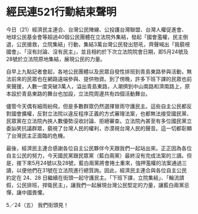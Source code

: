 # 經民連521行動結束聲明


今日（21）經濟民主連合、台灣公民陣線、公投護台灣聯盟、台灣人權促進會、地球公民基金會等超過40個公民團體在立法院外集結，發起「國會濫權，民主倒退，公民搶救，立院集結」行動，集結3萬台灣公民發出怒吼，齊聲喊出「我藐視國會」、「沒有討論、沒有民主」，並且相約於下次立法院院會日期，即5月24號及28號於立法院原地集結，展現公民的力量。

自早上九點記者會起，各地公民團體以及民眾自發性排班到青島東路參與活動，無法前來的民眾也在網路遠端參與、提供物資。到了傍晚，許多下班下課的民眾也前來聲援，人數一度突破3萬人，溢出青島東路，人潮擠到中山南路和濟南路上，原本設於青島東路的舞台也加設，立法院周邊共有四個活動舞台。

儘管今天偶有細雨紛飛，但是多數群眾仍然選擇冒雨守護民主。這些自主公民都反對國會擴權，反對立法院以違反程序正義的方式審理法案，也都無法接受國民黨、民眾黨在立法院內挾人數優勢沒收討論、拒絕審查。立法院內甚至有多位國民黨立委訕笑抗議群眾，藐視了台灣人民的權利，亦漠視台灣人民的聲音。這一切都彰顯了台灣民主正面臨的危機。

最後，經濟民主連合感謝各位自主公民夥伴今天跟我們一起站出來。正正因為各位自主公民的努力，今天國民黨跟民眾黨（藍白兩黨）最終沒有完成法案的三讀。但是，接下來5月24號以及28號，藍白兩黨將會捲土重來，強押濫權的法案通過三讀，以便他們在31號在立法院進行總質詢。因此，經濟民主連合與各位自主公民約定在 24、28 日繼續在街頭一起守護民主。「下班下課，立院集結」、「輪流請假，公民排班，捍衛民主」，讓我們一起展現台灣公民堅定的力量，讓藍白兩黨忌憚，讓中國畏懼。

5／24（五） 我們街頭見！